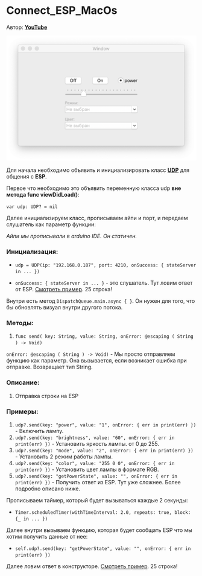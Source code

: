 # Connect_ESP_MacOs

Автор: **[YouTube](https://www.youtube.com/channel/UCM-XygZwEYf7gJTsNsHrFew)**

![](https://github.com/electro-nick/Connect_ESP_MacOs/blob/master/Images/app.png)

Для начала необходимо объявить и инициализировать класс **[UDP](https://github.com/electro-nick/Connect_ESP_MacOs/blob/master/SketchApp/UDP.swift)** для общения с **ESP**.

Первое что необходимо это объявить переменную класса udp **вне метода func viewDidLoad()**:

`var udp: UDP? = nil`

Далее инициализируем класс, прописываем айпи и порт, и передаем слушатель как параметр функции:

_Айпи мы прописывали в arduino IDE. Он статичен._

### Инициализация:
* `udp = UDP(ip: "192.168.0.187", port: 4210, onSuccess: { stateServer in ... })`

* `onSuccess: { stateServer in ... }` - это слушатель. Тут ловим ответ от ESP. [Смотреть пример](https://github.com/electro-nick/Connect_ESP_MacOs/blob/master/SketchApp/ViewController.swift). 25 строка!

Внутри есть метод `DispatchQueue.main.async { }`. Он нужен для того, что бы обновлять визуал внутри другого потока.

### Методы:
1. `func send( key: String, value: String, onError: @escaping ( String ) -> Void)`

`onError: @escaping ( String ) -> Void)` - Мы просто отправляем функцию как параметр. Она вызывается, если возникает ошибка при отправке. Возвращает тип String.

### Описание:
1. Отправка строки на ESP

### Примеры:

1. `udp?.send(key: "power", value: "1", onError: { err in print(err) })` - Включить лампу.
2. `udp?.send(key: "brightness", value: "60", onError: { err in print(err) })` - Установить яркость лампы. от 0 до 255.
3. `udp?.send(key: "mode", value: "2", onError: { err in print(err) })` - Установить 2 режим работы лампы.
4. `udp?.send(key: "color", value: "255 0 0", onError: { err in print(err) })` - Установить цвет лампы в формате RGB.
5. `udp?.send(key: "getPowerState", value: "", onError: { err in print(err) })` - Получить ответ из ESP. Тут уже сложнее. Более подробно описано ниже.

Прописываем таймер, который будет вызываться каждые 2 секунды:

* `Timer.scheduledTimer(withTimeInterval: 2.0, repeats: true, block: {_ in ... })`

Далее внутри вызываем функцию, которая будет сообщать ESP что мы хотим получить данные от нее:

* `self.udp?.send(key: "getPowerState", value: "", onError: { err in print(err) })`

Далее ловим ответ в конструкторе. [Смотреть пример](https://github.com/electro-nick/Connect_ESP_MacOs/blob/master/SketchApp/ViewController.swift). 25 строка!

